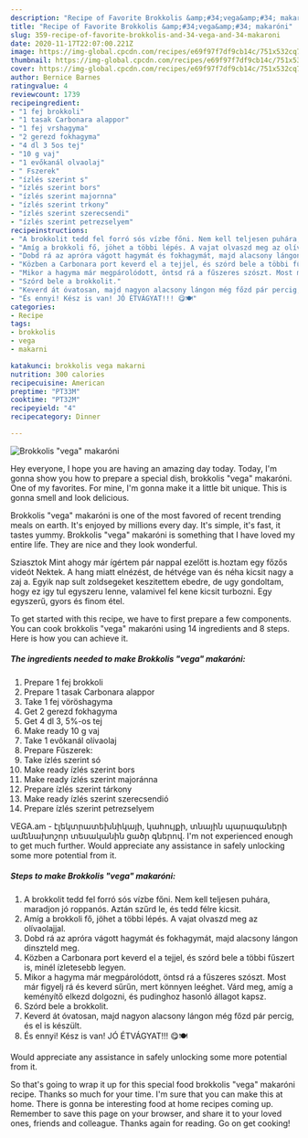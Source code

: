 ```yaml
---
description: "Recipe of Favorite Brokkolis &amp;#34;vega&amp;#34; makaróni"
title: "Recipe of Favorite Brokkolis &amp;#34;vega&amp;#34; makaróni"
slug: 359-recipe-of-favorite-brokkolis-and-34-vega-and-34-makaroni
date: 2020-11-17T22:07:00.221Z
image: https://img-global.cpcdn.com/recipes/e69f97f7df9cb14c/751x532cq70/brokkolis-vega-makaroni-recept-foto.jpg
thumbnail: https://img-global.cpcdn.com/recipes/e69f97f7df9cb14c/751x532cq70/brokkolis-vega-makaroni-recept-foto.jpg
cover: https://img-global.cpcdn.com/recipes/e69f97f7df9cb14c/751x532cq70/brokkolis-vega-makaroni-recept-foto.jpg
author: Bernice Barnes
ratingvalue: 4
reviewcount: 1739
recipeingredient:
- "1 fej brokkoli"
- "1 tasak Carbonara alappor"
- "1 fej vrshagyma"
- "2 gerezd fokhagyma"
- "4 dl 3 5os tej"
- "10 g vaj"
- "1 evőkanál olvaolaj"
- " Fszerek"
- "ízlés szerint s"
- "ízlés szerint bors"
- "ízlés szerint majornna"
- "ízlés szerint trkony"
- "ízlés szerint szerecsendi"
- "ízlés szerint petrezselyem"
recipeinstructions:
- "A brokkolit tedd fel forró sós vízbe főni. Nem kell teljesen puhára, maradjon jó roppanós. Aztán szűrd le, és tedd félre kicsit."
- "Amíg a brokkoli fő, jöhet a többi lépés. A vajat olvaszd meg az olívaolajjal."
- "Dobd rá az apróra vágott hagymát és fokhagymát, majd alacsony lángon dinszteld meg."
- "Közben a Carbonara port keverd el a tejjel, és szórd bele a többi fűszert is, minél ízletesebb legyen."
- "Mikor a hagyma már megpárolódott, öntsd rá a fűszeres szószt. Most már figyelj rá és keverd sűrűn, mert könnyen leéghet. Várd meg, amíg a keményítő elkezd dolgozni, és pudinghoz hasonló állagot kapsz."
- "Szórd bele a brokkolit."
- "Keverd át óvatosan, majd nagyon alacsony lángon még főzd pár percig, és el is készült."
- "És ennyi! Kész is van! JÓ ÉTVÁGYAT!!! 😋🍽"
categories:
- Recipe
tags:
- brokkolis
- vega
- makarni

katakunci: brokkolis vega makarni 
nutrition: 300 calories
recipecuisine: American
preptime: "PT33M"
cooktime: "PT32M"
recipeyield: "4"
recipecategory: Dinner

---
```



![Brokkolis &#34;vega&#34; makaróni](https://img-global.cpcdn.com/recipes/e69f97f7df9cb14c/751x532cq70/brokkolis-vega-makaroni-recept-foto.jpg)

Hey everyone, I hope you are having an amazing day today. Today, I'm gonna show you how to prepare a special dish, brokkolis &#34;vega&#34; makaróni. One of my favorites. For mine, I'm gonna make it a little bit unique. This is gonna smell and look delicious.

Brokkolis &#34;vega&#34; makaróni is one of the most favored of recent trending meals on earth. It's enjoyed by millions every day. It's simple, it's fast, it tastes yummy. Brokkolis &#34;vega&#34; makaróni is something that I have loved my entire life. They are nice and they look wonderful.

Sziasztok Mint ahogy már ígértem pár nappal ezelőtt is.hoztam egy főzős videót Nektek. A hang miatt elnézést, de hétvége van és néha kicsit nagy a zaj a. Egyik nap sult zoldsegeket keszitettem ebedre, de ugy gondoltam, hogy ez igy tul egyszeru lenne, valamivel fel kene kicsit turbozni. Egy egyszerű, gyors és finom étel.


To get started with this recipe, we have to first prepare a few components. You can cook brokkolis &#34;vega&#34; makaróni using 14 ingredients and 8 steps. Here is how you can achieve it.

<!--inarticleads1-->

##### The ingredients needed to make Brokkolis &#34;vega&#34; makaróni:

1. Prepare 1 fej brokkoli
1. Prepare 1 tasak Carbonara alappor
1. Take 1 fej vöröshagyma
1. Get 2 gerezd fokhagyma
1. Get 4 dl 3, 5%-os tej
1. Make ready 10 g vaj
1. Take 1 evőkanál olívaolaj
1. Prepare  Fűszerek:
1. Take ízlés szerint só
1. Make ready ízlés szerint bors
1. Make ready ízlés szerint majoránna
1. Prepare ízlés szerint tárkony
1. Make ready ízlés szerint szerecsendió
1. Prepare ízlés szerint petrezselyem


VEGA.am - էլեկտրատեխնիկայի, կահույքի, տնային պարագաների ամենախոշոր տեսականին ցածր գներով. I&#39;m not experienced enough to get much further. Would appreciate any assistance in safely unlocking some more potential from it. 

<!--inarticleads2-->

##### Steps to make Brokkolis &#34;vega&#34; makaróni:

1. A brokkolit tedd fel forró sós vízbe főni. Nem kell teljesen puhára, maradjon jó roppanós. Aztán szűrd le, és tedd félre kicsit.
1. Amíg a brokkoli fő, jöhet a többi lépés. A vajat olvaszd meg az olívaolajjal.
1. Dobd rá az apróra vágott hagymát és fokhagymát, majd alacsony lángon dinszteld meg.
1. Közben a Carbonara port keverd el a tejjel, és szórd bele a többi fűszert is, minél ízletesebb legyen.
1. Mikor a hagyma már megpárolódott, öntsd rá a fűszeres szószt. Most már figyelj rá és keverd sűrűn, mert könnyen leéghet. Várd meg, amíg a keményítő elkezd dolgozni, és pudinghoz hasonló állagot kapsz.
1. Szórd bele a brokkolit.
1. Keverd át óvatosan, majd nagyon alacsony lángon még főzd pár percig, és el is készült.
1. És ennyi! Kész is van! JÓ ÉTVÁGYAT!!! 😋🍽


Would appreciate any assistance in safely unlocking some more potential from it. 

So that's going to wrap it up for this special food brokkolis &#34;vega&#34; makaróni recipe. Thanks so much for your time. I'm sure that you can make this at home. There is gonna be interesting food at home recipes coming up. Remember to save this page on your browser, and share it to your loved ones, friends and colleague. Thanks again for reading. Go on get cooking!
